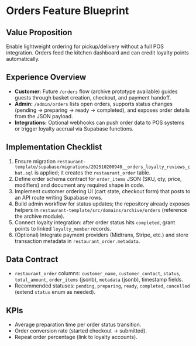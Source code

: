 # Orders Feature Blueprint

## Value Proposition
Enable lightweight ordering for pickup/delivery without a full POS integration. Orders feed the kitchen dashboard and can credit loyalty points automatically.

## Experience Overview
- **Customer:** Future `/orders` flow (archive prototype available) guides guests through basket creation, checkout, and payment handoff.
- **Admin:** `/admin/orders` lists open orders, supports status changes (pending → preparing → ready → completed), and exposes order details from the JSON payload.
- **Integrations:** Optional webhooks can push order data to POS systems or trigger loyalty accrual via Supabase functions.

## Implementation Checklist
1. Ensure migration `restaurant-template/supabase/migrations/202510200940__orders_loyalty_reviews_chat.sql` is applied; it creates the `restaurant_order` table.
2. Define order schema contract for `order_items` JSON (SKU, qty, price, modifiers) and document any required shape in code.
3. Implement customer ordering UI (cart state, checkout form) that posts to an API route writing Supabase rows.
4. Build admin workflow for status updates; the repository already exposes helpers in `restaurant-template/src/domains/archive/orders` (reference the archive module).
5. Connect loyalty integration: after order status hits `completed`, grant points to linked `loyalty_member` records.
6. (Optional) Integrate payment providers (Midtrans, Stripe, etc.) and store transaction metadata in `restaurant_order.metadata`.

## Data Contract
- `restaurant_order` columns: `customer_name`, `customer_contact`, `status`, `total_amount`, `order_items` (jsonb), `metadata` (jsonb), timestamp fields.
- Recommended statuses: `pending`, `preparing`, `ready`, `completed`, `cancelled` (extend `status` enum as needed).

## KPIs
- Average preparation time per order status transition.
- Order conversion rate (started checkout → submitted).
- Repeat order percentage (link to loyalty accounts).
